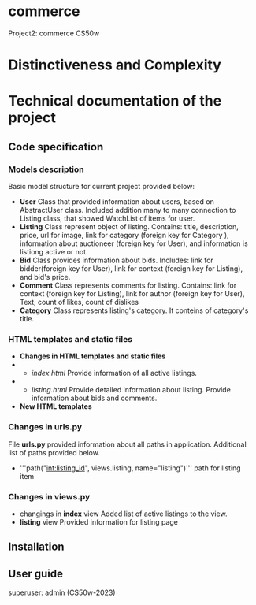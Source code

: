 # commerce
Project2: commerce CS50w

# Distinctiveness and Complexity

# Technical documentation of the project
## Code specification
### Models description
Basic model structure for current project provided below:
- **User**
    Class that provided information about users, based on AbstractUser class. Included addition many to many connection to Listing class, that showed WatchList of items for user.
- **Listing**
    Class represent object of listing. Contains: title, description, price, url for image, link for category (foreign key for Category ), information about auctioneer (foreign key for User), and information is listiong active or not.
- **Bid**
    Class provides information about bids. Includes: link for bidder(foreign key for User), link for context (foreign key for Listing), and bid's price.
- **Comment**
    Class represents comments for listing. Contains: link for context  (foreign key for Listing), link for author (foreign key for User), Text, count of likes, count of dislikes
- **Category**
    Class represents listing's category. It conteins of category's title.
### HTML templates and static files
- **Changes in HTML templates and static files**
- - *index.html*
    Provide information of all active listings. 
- - *listing.html*
    Provide detailed information about listing. Provide information about bids and comments.
- **New HTML templates**
### Changes in __urls.py__
File __urls.py__ provided information about all paths in application. Additional list of paths provided below.
- '''path("<int:listing_id>", views.listing, name="listing")''' path for listing item
### Changes in __views.py__
- changings in **index** view
Added list of active listings to the view.
- **listing** view
Provided information for listing page

## Installation
## User guide
superuser: admin (CS50w-2023)